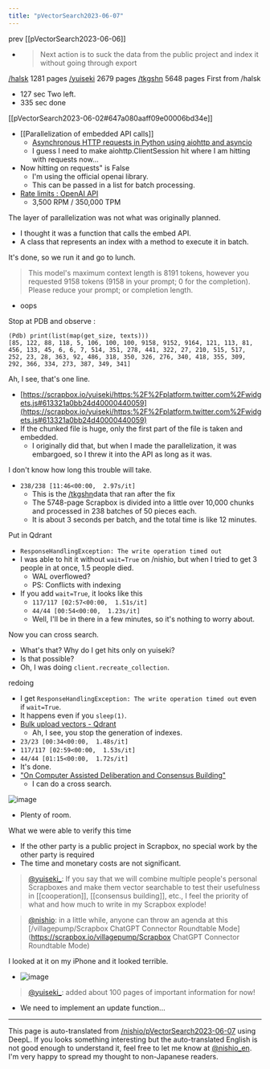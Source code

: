 ```yaml
---
title: "pVectorSearch2023-06-07"
---
```


prev [[pVectorSearch2023-06-06]]
- > Next action is to suck the data from the public project and index it without going through export

[/halsk](https://scrapbox.io/halsk) 1281 pages
[/yuiseki](https://scrapbox.io/yuiseki) 2679 pages
[/tkgshn](https://scrapbox.io/tkgshn) 5648 pages
First from /halsk
- 127 sec
Two left.
- 335 sec
done

[[pVectorSearch2023-06-02#647a080aaff09e00006bd34e]]
- [[Parallelization of embedded API calls]]
    - [Asynchronous HTTP requests in Python using aiohttp and asyncio](https://www.twilio.com/ja/blog/asynchronous-http-requests-in-python-with-aiohttp-jp)
    - I guess I need to make aiohttp.ClientSession hit where I am hitting with requests now...
- Now hitting on requests" is False
    - I'm using the official openai library.
    - This can be passed in a list for batch processing.
- [Rate limits : OpenAI API](https://platform.openai.com/docs/guides/rate-limits/overview)
    - 3,500 RPM / 350,000 TPM

The layer of parallelization was not what was originally planned.
- I thought it was a function that calls the embed API.
- A class that represents an index with a method to execute it in batch.

It's done, so we run it and go to lunch.

> This model's maximum context length is 8191 tokens, however you requested 9158 tokens (9158 in your prompt; 0 for the completion). Please reduce your prompt; or completion length.
- oops

Stop at PDB and observe
:

```
(Pdb) print(list(map(get_size, texts)))
[85, 122, 88, 118, 5, 106, 100, 100, 9158, 9152, 9164, 121, 113, 81, 456, 133, 45, 6, 6, 7, 514, 351, 278, 441, 322, 27, 210, 515, 517, 252, 23, 28, 363, 92, 486, 318, 350, 326, 276, 340, 418, 355, 309, 292, 366, 334, 273, 387, 349, 341]
```


Ah, I see, that's one line.
- [https://scrapbox.io/yuiseki/https:%2F%2Fplatform.twitter.com%2Fwidgets.js#613321a0bb24d40000440059](https://scrapbox.io/yuiseki/https:%2F%2Fplatform.twitter.com%2Fwidgets.js#613321a0bb24d40000440059)
- If the chunked file is huge, only the first part of the file is taken and embedded.
    - I originally did that, but when I made the parallelization, it was embargoed, so I threw it into the API as long as it was.

I don't know how long this trouble will take.
- `238/238 [11:46<00:00,  2.97s/it]`
    - This is the [/tkgshn](https://scrapbox.io/tkgshn)data that ran after the fix
    - The 5748-page Scrapbox is divided into a little over 10,000 chunks and processed in 238 batches of 50 pieces each.
    - It is about 3 seconds per batch, and the total time is like 12 minutes.

Put in Qdrant
- `ResponseHandlingException: The write operation timed out`
- I was able to hit it without `wait=True` on /nishio, but when I tried to get 3 people in at once, 1.5 people died.
    - WAL overflowed?
    - PS: Conflicts with indexing
- If you add `wait=True`, it looks like this
    - `117/117 [02:57<00:00,  1.51s/it]`
    - `44/44 [00:54<00:00,  1.23s/it]`
    - Well, I'll be in there in a few minutes, so it's nothing to worry about.

Now you can cross search.
- What's that? Why do I get hits only on yuiseki?
- Is that possible?
- Oh, I was doing `client.recreate_collection`.

redoing
- I get `ResponseHandlingException: The write operation timed out` even if `wait=True`.
- It happens even if you `sleep(1)`.
- [Bulk upload vectors - Qdrant](https://qdrant.tech/documentation/tutorials/bulk-upload/)
    - Ah, I see, you stop the generation of indexes.
- `23/23 [00:34<00:00,  1.48s/it]`
- `117/117 [02:59<00:00,  1.53s/it]`
- `44/44 [01:15<00:00,  1.72s/it]`
- It's done.
- ["On Computer Assisted Deliberation and Consensus Building"](https://nishio-vecsearch.vercel.app/result/qomP1z9fIIWcaX0YZ4Vp)
    - I can do a cross search.

![image](https://gyazo.com/e23a56be5c403dfdf5d2452e0ec051bf/thumb/1000)
- Plenty of room.

What we were able to verify this time
- If the other party is a public project in Scrapbox, no special work by the other party is required
- The time and monetary costs are not significant.

> [@yuiseki_](https://twitter.com/yuiseki_/status/1666402716841840641): If you say that we will combine multiple people's personal Scrapboxes and make them vector searchable to test their usefulness in [[cooperation]], [[consensus building]], etc., I feel the priority of what and how much to write in my Scrapbox explode!

> [@nishio](https://twitter.com/nishio/status/1666413721210740736?s=20): in a little while, anyone can throw an agenda at this
> [/villagepump/Scrapbox ChatGPT Connector Roundtable Mode](https://scrapbox.io/villagepump/Scrapbox ChatGPT Connector Roundtable Mode)

I looked at it on my iPhone and it looked terrible.
- ![image](https://gyazo.com/fb090d7d77fef80327e2a58e395d05fb/thumb/1000)

> [@yuiseki_](https://twitter.com/yuiseki_/status/1666415420323291141?s=46&t=gkSZtjGEtUZPO0JCzBxCBw): added about 100 pages of important information for now!
- We need to implement an update function...


---
This page is auto-translated from [/nishio/pVectorSearch2023-06-07](https://scrapbox.io/nishio/pVectorSearch2023-06-07) using DeepL. If you looks something interesting but the auto-translated English is not good enough to understand it, feel free to let me know at [@nishio_en](https://twitter.com/nishio_en). I'm very happy to spread my thought to non-Japanese readers.